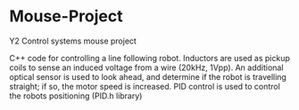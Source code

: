# Mouse-Project

Y2 Control systems mouse project

C++ code for controlling a line following robot.
Inductors are used as pickup coils to sense an induced voltage from a wire
(20kHz, 1Vpp). An additional optical sensor is used to look ahead, and
determine if the robot is travelling straight; if so, the motor speed is
increased.
PID control is used to control the robots positioning (PID.h library)
